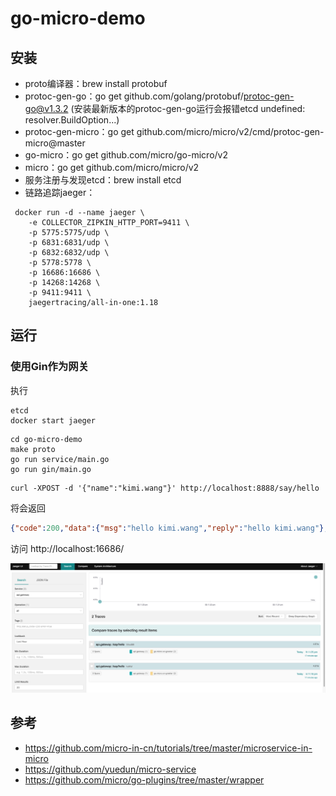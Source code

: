 # go-micro-demo

## 安装

* proto编译器：brew install protobuf
* protoc-gen-go：go get github.com/golang/protobuf/protoc-gen-go@v1.3.2 (安装最新版本的protoc-gen-go运行会报错etcd undefined: resolver.BuildOption...)
* protoc-gen-micro：go get github.com/micro/micro/v2/cmd/protoc-gen-micro@master
* go-micro：go get github.com/micro/go-micro/v2
* micro：go get github.com/micro/micro/v2
* 服务注册与发现etcd：brew install etcd
* 链路追踪jaeger：
```
 docker run -d --name jaeger \
    -e COLLECTOR_ZIPKIN_HTTP_PORT=9411 \
    -p 5775:5775/udp \
    -p 6831:6831/udp \
    -p 6832:6832/udp \
    -p 5778:5778 \
    -p 16686:16686 \
    -p 14268:14268 \
    -p 9411:9411 \
    jaegertracing/all-in-one:1.18
```

## 运行

### 使用Gin作为网关

执行
```
etcd
docker start jaeger
```

```
cd go-micro-demo
make proto
go run service/main.go
go run gin/main.go
```

```
curl -XPOST -d '{"name":"kimi.wang"}' http://localhost:8888/say/hello
```

将会返回
```json
{"code":200,"data":{"msg":"hello kimi.wang","reply":"hello kimi.wang"},"msg":"success"}
```

访问 http://localhost:16686/

![jaeger](./jaeger.jpg)
 
## 参考

* https://github.com/micro-in-cn/tutorials/tree/master/microservice-in-micro
* https://github.com/yuedun/micro-service
* https://github.com/micro/go-plugins/tree/master/wrapper